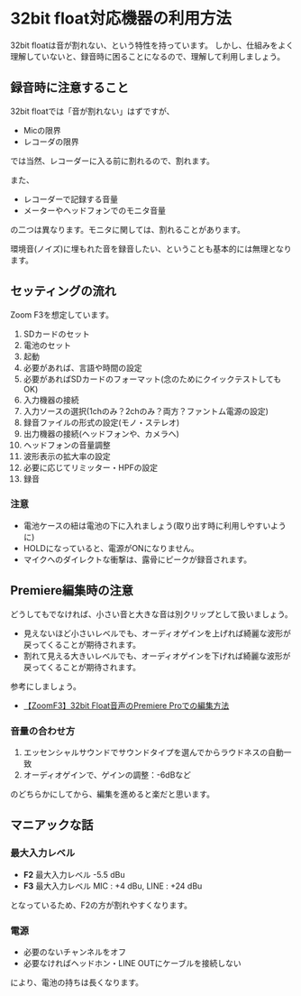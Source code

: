 # 32bit float対応機器の利用方法

32bit floatは音が割れない、という特性を持っています。
しかし、仕組みをよく理解していないと、録音時に困ることになるので、理解して利用しましょう。

## 録音時に注意すること
32bit floatでは「音が割れない」はずですが、
- Micの限界
- レコーダの限界

では当然、レコーダーに入る前に割れるので、割れます。

また、
- レコーダーで記録する音量
- メーターやヘッドフォンでのモニタ音量

の二つは異なります。モニタに関しては、割れることがあります。

環境音(ノイズ)に埋もれた音を録音したい、ということも基本的には無理となります。

## セッティングの流れ

Zoom F3を想定しています。

1. SDカードのセット
2. 電池のセット
3. 起動
4. 必要があれば、言語や時間の設定
5. 必要があればSDカードのフォーマット(念のためにクイックテストしてもOK)
6. 入力機器の接続
7. 入力ソースの選択(1chのみ？2chのみ？両方？ファントム電源の設定)
8. 録音ファイルの形式の設定(モノ・ステレオ)
9. 出力機器の接続(ヘッドフォンや、カメラへ)
10. ヘッドフォンの音量調整
11. 波形表示の拡大率の設定
12. 必要に応じてリミッター・HPFの設定
13. 録音

### 注意
- 電池ケースの紐は電池の下に入れましょう(取り出す時に利用しやすいように)
- HOLDになっていると、電源がONになりません。
- マイクへのダイレクトな衝撃は、露骨にピークが録音されます。

## Premiere編集時の注意
どうしてもでなければ、小さい音と大きな音は別クリップとして扱いましょう。

- 見えないほど小さいレベルでも、オーディオゲインを上げれば綺麗な波形が戻ってくることが期待されます。
- 割れて見える大きいレベルでも、オーディオゲインを下げれば綺麗な波形が戻ってくることが期待されます。

参考にしましょう。
- [【ZoomF3】32bit Float音声のPremiere Proでの編集方法](https://www.youtube.com/watch?v=ecW2beJBtN4)

### 音量の合わせ方
1. エッセンシャルサウンドでサウンドタイプを選んでからラウドネスの自動一致
2. オーディオゲインで、ゲインの調整：-6dBなど

のどちらかにしてから、編集を進めると楽だと思います。

## マニアックな話
### 最大入力レベル
- **F2** 最大入力レベル	-5.5 dBu
- **F3** 最大入力レベル	MIC : +4 dBu, LINE : +24 dBu

となっているため、F2の方が割れやすくなります。

### 電源
- 必要のないチャンネルをオフ
- 必要なければヘッドホン・LINE OUTにケーブルを接続しない

により、電池の持ちは長くなります。